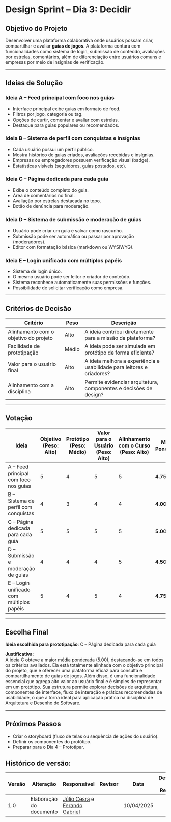 # Design Sprint – Dia 3: Decidir

## Objetivo do Projeto

Desenvolver uma plataforma colaborativa onde usuários possam criar, compartilhar e avaliar **guias de jogos**. A plataforma contará com funcionalidades como sistema de login, submissão de conteúdo, avaliações por estrelas, comentários, além de diferenciação entre usuários comuns e empresas por meio de insígnias de verificação.

---

## Ideias de Solução

### Ideia A – Feed principal com foco nos guias
- Interface principal exibe guias em formato de feed.
- Filtros por jogo, categoria ou tag.
- Opções de curtir, comentar e avaliar com estrelas.
- Destaque para guias populares ou recomendados.

### Ideia B – Sistema de perfil com conquistas e insígnias
- Cada usuário possui um perfil público.
- Mostra histórico de guias criados, avaliações recebidas e insígnias.
- Empresas ou empregadores possuem verificação visual (badge).
- Estatísticas visíveis (seguidores, guias postados, etc).

### Ideia C – Página dedicada para cada guia
- Exibe o conteúdo completo do guia.
- Área de comentários no final.
- Avaliação por estrelas destacada no topo.
- Botão de denúncia para moderação.

### Ideia D – Sistema de submissão e moderação de guias
- Usuário pode criar um guia e salvar como rascunho.
- Submissão pode ser automática ou passar por aprovação (moderadores).
- Editor com formatação básica (markdown ou WYSIWYG).

### Ideia E – Login unificado com múltiplos papéis
- Sistema de login único.
- O mesmo usuário pode ser leitor e criador de conteúdo.
- Sistema reconhece automaticamente suas permissões e funções.
- Possibilidade de solicitar verificação como empresa.

---

## Critérios de Decisão

| Critério                              | Peso | Descrição                                                                 |
|---------------------------------------|------|---------------------------------------------------------------------------|
| Alinhamento com o objetivo do projeto | Alto | A ideia contribui diretamente para a missão da plataforma?                |
| Facilidade de prototipação            | Médio| A ideia pode ser simulada em protótipo de forma eficiente?                |
| Valor para o usuário final            | Alto | A ideia melhora a experiência e usabilidade para leitores e criadores?   |
| Alinhamento com a disciplina          | Alto | Permite evidenciar arquitetura, componentes e decisões de design?        |

---

## Votação

| Ideia  | Objetivo (Peso: Alto) | Protótipo (Peso: Médio) | Valor para o Usuário (Peso: Alto) | Alinhamento com o Curso (Peso: Alto) | Média Ponderada |
|--------|------------------------|--------------------------|------------------------------------|----------------------------------------|------------------|
| A – Feed principal com foco nos guias | 5 | 4 | 5 | 5 | **4.75** |
| B – Sistema de perfil com conquistas  | 4 | 3 | 4 | 4 | **4.00** |
| C – Página dedicada para cada guia    | 5 | 5 | 5 | 5 | **5.00** |
| D – Submissão e moderação de guias    | 4 | 4 | 4 | 5 | **4.50** |
| E – Login unificado com múltiplos papéis | 5 | 4 | 5 | 4 | **4.75** |



---

## Escolha Final

**Ideia escolhida para prototipação**: C – Página dedicada para cada guia  

**Justificativa**:  
A ideia C obteve a maior média ponderada (5.00), destacando-se em todos os critérios avaliados. Ela está totalmente alinhada com o objetivo principal do projeto, que é oferecer uma plataforma eficaz para consulta e compartilhamento de guias de jogos. Além disso, é uma funcionalidade essencial que agrega alto valor ao usuário final e é simples de representar em um protótipo. Sua estrutura permite explorar decisões de arquitetura, componentes de interface, fluxo de interação e práticas recomendadas de usabilidade, o que a torna ideal para aplicação prática na disciplina de Arquitetura e Desenho de Software.


---

## Próximos Passos

- Criar o storyboard (fluxo de telas ou sequência de ações do usuário).
- Definir os componentes do protótipo.
- Preparar para o Dia 4 – Prototipar.

## Histórico de versão:

| Versão | Alteração                  | Responsável     | Revisor | Data       | Detalhes da Revisão |
| -      | -                          | -               | -       | -          | -                   |
| 1.0    | Elaboração do documento | [Júlio Cesra](https://github.com/Julio1099) e [Ferando Gabriel](https://github.com/show-dawn)| | 10/04/2025 | |
